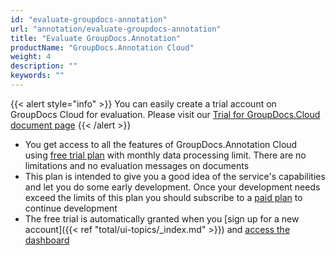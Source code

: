 ```yaml
---
id: "evaluate-groupdocs-annotation"
url: "annotation/evaluate-groupdocs-annotation"
title: "Evaluate GroupDocs.Annotation"
productName: "GroupDocs.Annotation Cloud"
weight: 4
description: ""
keywords: ""
---
```


{{< alert style="info" >}}
You can easily create a trial account on GroupDocs Cloud for evaluation. Please visit our [Trial for GroupDocs.Cloud document page](https://purchase.groupdocs.cloud/trial)
{{< /alert >}}

* You get access to all the features of GroupDocs.Annotation Cloud using [free trial plan](https://purchase.groupdocs.cloud/trial) with monthly data processing limit. There are no limitations and no evaluation messages on documents
* This plan is intended to give you a good idea of the service's capabilities and let you do some early development. Once your development needs exceed the limits of this plan you should subscribe to a [paid plan](https://purchase.groupdocs.cloud/pricing) to continue development
* The free trial is automatically granted when you [sign up for a new account]({{< ref "total/ui-topics/_index.md" >}}) and [access the dashboard](https://dashboard.groupdocs.cloud/)
